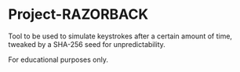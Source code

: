 # Project-RAZORBACK
Tool to be used to simulate keystrokes after a certain amount of time, tweaked by a SHA-256 seed for unpredictability.

For educational purposes only. 
